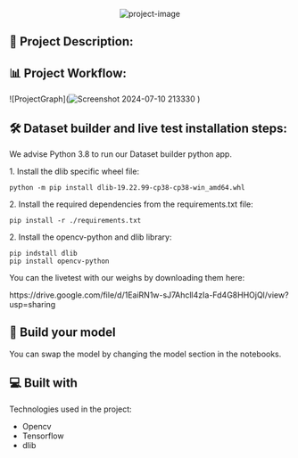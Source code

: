 <p align="center"><img src="https://socialify.git.ci/SimArgentino/Neural-Network-Based-Lip-Reading-Performance-Evaluation-and-Live-Testing/image?font=KoHo&language=1&name=1&pattern=Circuit%20Board&theme=Light" alt="project-image"></p>

<h2>📜 Project Description:</h2>


<h2>📊 Project Workflow: </h2>
  
  ![ProjectGraph](![Screenshot 2024-07-10 213330](https://github.com/SimArgentino/Neural-Network-Based-Lip-Reading-Performance-Evaluation-and-Live-Testing/assets/93777986/7fdea7e0-d326-4cf1-85bb-6d957a5ef179)
)



<h2>🛠️ Dataset builder and live test installation steps:</h2>
<p>We advise Python 3.8 to run our Dataset builder python app. </p>

<p>1. Install the dlib specific wheel file:</p>

```
python -m pip install dlib-19.22.99-cp38-cp38-win_amd64.whl
```

<p>2. Install the required dependencies from the requirements.txt file:</p>

```
pip install -r ./requirements.txt
```
<p>2. Install the opencv-python and dlib library:</p>

```
pip indstall dlib
pip install opencv-python
```
<p>You can the livetest with our weighs by downloading them here: </p>
<p>https://drive.google.com/file/d/1EaiRN1w-sJ7Ahcll4zIa-Fd4G8HHOjQl/view?usp=sharing</p>

<h2>🫵 Build your model </h2>
You can swap the model by changing the model section in the notebooks.

<h2>💻 Built with</h2>

Technologies used in the project:

*   Opencv
*   Tensorflow
*   dlib
